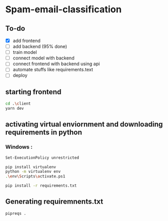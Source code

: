 # Spam-email-classification

## To-do
- [x] add frontend
- [ ] add backend (95% done)
- [ ] train model
- [ ] connect model with backend
- [ ] connect frontend with backend using api
- [ ] automate stuffs like requirements.text
- [ ] deploy

## starting frontend
```bash
cd .\client
yarn dev
```

## activating virtual enviornment and downloading requirements in python

### Windows :
``` bash
Set-ExecutionPolicy unrestricted
```
``` bash
pip install virtualenv
python -m virtualenv env
.\env\Scripts\activate.ps1
```
```bash
pip install -r requirements.txt
```

## Generating requiremnents.txt
```bash
pipreqs .
```